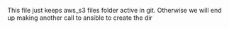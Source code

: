 This file just keeps aws_s3 files folder active in git. Otherwise we will end up making another call to ansible to create the dir
